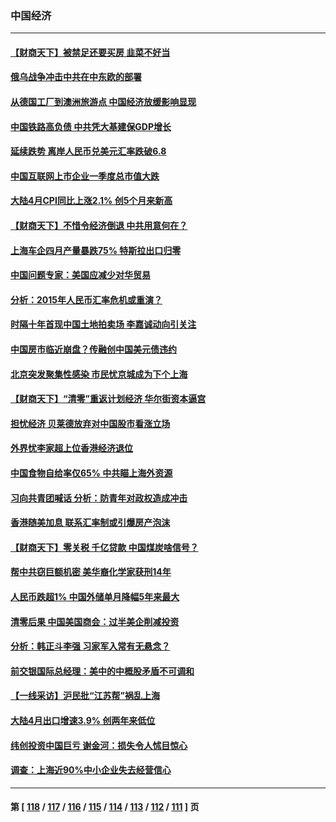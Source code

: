 ### 中国经济
---
#### [【财商天下】被禁足还要买房 韭菜不好当](../../pages/ncid283/n13734833.md) 
#### [俄乌战争冲击中共在中东欧的部署](../../pages/ncid283/n13734903.md) 
#### [从德国工厂到澳洲旅游点 中国经济放缓影响显现](../../pages/ncid283/n13734773.md) 
#### [中国铁路高负债 中共凭大基建保GDP增长](../../pages/ncid283/n13734868.md) 
#### [延续跌势 离岸人民币兑美元汇率跌破6.8](../../pages/ncid283/n13734230.md) 
#### [中国互联网上市企业一季度总市值大跌](../../pages/ncid283/n13734337.md) 
#### [大陆4月CPI同比上涨2.1% 创5个月来新高](../../pages/ncid283/n13733961.md) 
#### [【财商天下】不惜令经济倒退 中共用意何在？](../../pages/ncid283/n13733588.md) 
#### [上海车企四月产量暴跌75% 特斯拉出口归零](../../pages/ncid283/n13733278.md) 
#### [中国问题专家：美国应减少对华贸易](../../pages/ncid283/n13733444.md) 
#### [分析：2015年人民币汇率危机或重演？](../../pages/ncid283/n13733648.md) 
#### [时隔十年首现中国土地拍卖场 李嘉诚动向引关注](../../pages/ncid283/n13733574.md) 
#### [中国房市临近崩盘？传融创中国美元债违约](../../pages/ncid283/n13733285.md) 
#### [北京突发聚集性感染 市民忧京城成为下个上海](../../pages/ncid283/n13732920.md) 
#### [【财商天下】“清零”重返计划经济 华尔街资本逼宫](../../pages/ncid283/n13732331.md) 
#### [担忧经济 贝莱德放弃对中国股市看涨立场](../../pages/ncid283/n13732374.md) 
#### [外界忧李家超上位香港经济退位](../../pages/ncid283/n13732290.md) 
#### [中国食物自给率仅65% 中共瞄上海外资源](../../pages/ncid283/n13732272.md) 
#### [习向共青团喊话 分析：防青年对政权造成冲击](../../pages/ncid283/n13732150.md) 
#### [香港随美加息 联系汇率制或引爆房产泡沫](../../pages/ncid283/n13732223.md) 
#### [【财商天下】零关税 千亿贷款 中国煤炭啥信号？](../../pages/ncid283/n13731880.md) 
#### [帮中共窃巨额机密 美华裔化学家获刑14年](../../pages/ncid283/n13731669.md) 
#### [人民币跌超1% 中国外储单月降幅5年来最大](../../pages/ncid283/n13731552.md) 
#### [清零后果 中国美国商会：过半美企削减投资](../../pages/ncid283/n13731358.md) 
#### [分析：韩正斗李强 习家军入常有无悬念？](../../pages/ncid283/n13731467.md) 
#### [前交银国际总经理：美中的中概股矛盾不可调和](../../pages/ncid283/n13731487.md) 
#### [【一线采访】沪民批“江苏帮”祸乱上海](../../pages/ncid283/n13731242.md) 
#### [大陆4月出口增速3.9% 创两年来低位](../../pages/ncid283/n13731078.md) 
#### [纬创投资中国巨亏 谢金河：损失令人怵目惊心](../../pages/ncid283/n13731194.md) 
#### [调查：上海近90%中小企业失去经营信心](../../pages/ncid283/n13730917.md) 

---
#### 第 [ [118](./118.md) / [117](./117.md) / [116](./116.md) / [115](./115.md) / [114](./114.md) / [113](./113.md) / [112](./112.md) / [111](./111.md) ] 页
